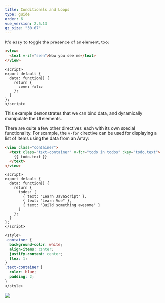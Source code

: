 ```yaml
---
title: Conditionals and Loops
type: guide
order: 6
vue_version: 2.5.13
gz_size: "30.67"
---
```


It's easy to toggle the presence of an element, too:

```html
<view>
  <text v-if="seen">Now you see me</text>
</view>
```

```JS
<script>
export default {
  data: function() {
    return {
      seen: false
    };
  }
};
</script>
```

This example demonstrates that we can bind data, and dynamically manipulate the UI elements.

There are quite a few other directives, each with its own special functionality. For example, the `v-for` directive can be used for displaying a list of items using the data from an Array:

```html
<view class="container">
  <text class="text-container" v-for="todo in todos" :key="todo.text">
    {{ todo.text }}
  </text>
</view>
```

```JS
<script>
export default {
  data: function() {
    return {
      todos: [
        { text: "Learn JavaScript" },
        { text: "Learn Vue" },
        { text: "Build something awesome" }
      ]
    };
  }
};
</script>
```

```css
<style>
.container {
  background-color: white;
  align-items: center;
  justify-content: center;
  flex: 1;
}
.text-container {
  color: blue;
  padding: 2;
}
</style>
```

<div class="hello-world-container">
  <div class="hello-world-wrapper">
    <img src="/images/vFor_text_list.png" class="img-wrapper" />
  </div>
</div>
